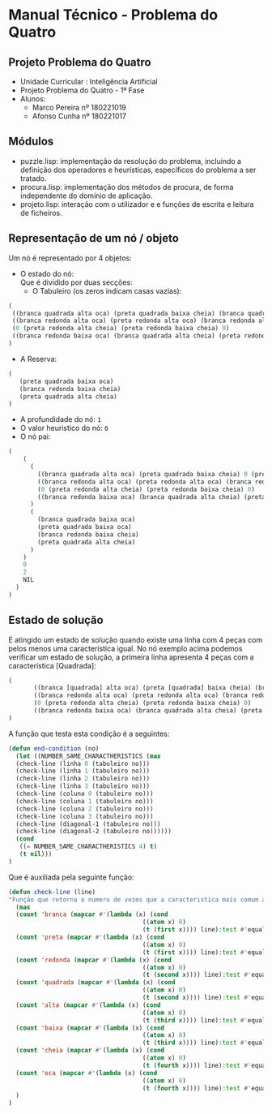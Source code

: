 # Manual Técnico - Problema do Quatro


Projeto Problema do Quatro
-------------------------------
* Unidade Curricular : Inteligência Artificial
* Projeto Problema do Quatro - 1ª Fase
* Alunos:
  * Marco Pereira nº 180221019
  * Afonso Cunha nº 180221017
  

Módulos
-------
* puzzle.lisp: implementação da resolução do problema, incluindo a definição dos operadores e heurísticas, específicos do problema a ser tratado.
* procura.lisp: implementação dos métodos de procura, de forma independente do domínio de aplicação.
* projeto.lisp: interação com o utilizador e e funções de escrita e leitura de ficheiros.
  

Representação de um nó / objeto
-------------------------------
 Um nó é representado por 4 objetos:
 
 * O estado do nó:  
   Que é dividido por duas secções:
   * O Tabuleiro (os zeros indicam casas vazias):
 ``` lisp
(  
  ((branca quadrada alta oca) (preta quadrada baixa cheia) (branca quadrada baixa oca) (preta quadrada alta oca))
  ((branca redonda alta oca) (preta redonda alta oca) (branca redonda alta cheia) 0)   
  (0 (preta redonda alta cheia) (preta redonda baixa cheia) 0)   
  ((branca redonda baixa oca) (branca quadrada alta cheia) (preta redonda baixa oca) (branca quadrada baixa cheia))  
)
```
  
   * A Reserva: 
 ```lisp
(
	(preta quadrada baixa oca)
	(branca redonda baixa cheia)
	(preta quadrada alta cheia)
)
 ```
   
 * A profundidade do nó:
 `1`
 * O valor heuristico do nó:
 `0`
 * O nó pai: 
```lisp
(
    (
      (
        ((branca quadrada alta oca) (preta quadrada baixa cheia) 0 (preta quadrada alta oca)) 
        ((branca redonda alta oca) (preta redonda alta oca) (branca redonda alta cheia) 0) 
        (0 (preta redonda alta cheia) (preta redonda baixa cheia) 0) 
        ((branca redonda baixa oca) (branca quadrada alta cheia) (preta redonda baixa oca) (branca quadrada baixa cheia))
      )
      (
        (branca quadrada baixa oca)
        (preta quadrada baixa oca)
        (branca redonda baixa cheia)
        (preta quadrada alta cheia)
      )
    )
    0
    2
    NIL
  )
)
```
    

Estado de solução
-----------------
 É atingido um estado de solução quando existe uma linha com 4 peças com pelos menos uma característica igual. No nó exemplo acima podemos verificar um estado de solução, a 
 primeira linha apresenta 4 peças com a característica [Quadrada]:  
 ``` lisp
 (
		((branca [quadrada] alta oca) (preta [quadrada] baixa cheia) (branca [quadrada] baixa oca) (preta [quadrada] alta oca))   
		((branca redonda alta oca) (preta redonda alta oca) (branca redonda alta cheia) 0)   
		(0 (preta redonda alta cheia) (preta redonda baixa cheia) 0)   
		((branca redonda baixa oca) (branca quadrada alta cheia) (preta redonda baixa oca) (branca quadrada baixa cheia))  
)
```
A função que testa esta condição é a seguintes:  

```lisp
(defun end-condition (no)
  (let ((NUMBER_SAME_CHARACTHERISTICS (max
  (check-line (linha 0 (tabuleiro no)))
  (check-line (linha 1 (tabuleiro no)))
  (check-line (linha 2 (tabuleiro no)))
  (check-line (linha 3 (tabuleiro no)))
  (check-line (coluna 0 (tabuleiro no)))
  (check-line (coluna 1 (tabuleiro no)))
  (check-line (coluna 2 (tabuleiro no)))
  (check-line (coluna 3 (tabuleiro no)))
  (check-line (diagonal-1 (tabuleiro no)))
  (check-line (diagonal-2 (tabuleiro no))))))
  (cond 
   ((= NUMBER_SAME_CHARACTHERISTICS 4) t)
   (t nil)))
)
```

Que é auxiliada pela seguinte função: 
```lisp
(defun check-line (line)
"Função que retorna o numero de vezes que a caracteristica mais comum aparece numa linha"
  (max
  (count 'branca (mapcar #'(lambda (x) (cond
                                     ((atom x) 0)
                                     (t (first x)))) line):test #'equal)
  (count 'preta (mapcar #'(lambda (x) (cond
                                     ((atom x) 0)
                                     (t (first x)))) line):test #'equal)
  (count 'redonda (mapcar #'(lambda (x) (cond
                                     ((atom x) 0)
                                     (t (second x)))) line):test #'equal)
  (count 'quadrada (mapcar #'(lambda (x) (cond
                                     ((atom x) 0)
                                     (t (second x)))) line):test #'equal)
  (count 'alta (mapcar #'(lambda (x) (cond
                                     ((atom x) 0)
                                     (t (third x)))) line):test #'equal)
  (count 'baixa (mapcar #'(lambda (x) (cond
                                     ((atom x) 0)
                                     (t (third x)))) line):test #'equal)
  (count 'cheia (mapcar #'(lambda (x) (cond
                                     ((atom x) 0)
                                     (t (fourth x)))) line):test #'equal)
  (count 'oca (mapcar #'(lambda (x) (cond
                                     ((atom x) 0)
                                     (t (fourth x)))) line):test #'equal)
  )
)
```
